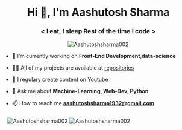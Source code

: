 <h1 align="center">Hi 👋, I'm Aashutosh Sharma</h1>
<h3 align="center">&lt; I eat, I sleep Rest of the time I code &gt;</h3>
<p align="center"> <img src="https://komarev.com/ghpvc/?username=Aashutoshsharma002" alt="Aashutoshsharma002" /> </p>

- 🔭 I’m currently working on **Front-End Development**,**data-science**

- 👨‍💻 All of my projects are available at [repositories](https://github.com/Aashutoshsharma002?tab=repositories)

- 📝 I regulary create content on [Youtube](https://www.youtube.com/channel/UCNMIDkHqnV-noLBppe5Q60w)

- 💬 Ask me about **Machine-Learning, Web-Dev, Python**

- 📫 How to reach me **aashutoshsharma1932@gmail.com**



<p align="left" style="padding:10px 10px 10px 10px"> <img src="https://github-readme-stats.vercel.app/api?username=Aashutoshsharma002&show_icons=true&theme=synthwave" alt="Aashutoshsharma002" /> <img src="https://github-readme-stats.vercel.app/api/top-langs?username=Aashutoshsharma002&show_icons=true&theme=synthwave" alt="Aashutoshsharma002" /></p>
